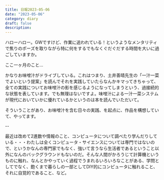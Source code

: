 ```yaml
---
title: 日報2023-05-06
date: "2023-05-06"
category: diary
draft: false
description:
---
```


ハローハロー。GWですけど、作業に追われている！というようなメンタリティで焦りのポーズを取りながら特に何をするでもなくぐだぐだする時間を大いに過ごしていますか。

ここ一ヶ月のこと…

かなりお味噌汁がドライブしている。これはつまり、土井善晴先生の「一汁一菜でよいという提案」を読んでそれを実践していたらなんかキマってきちゃって、全ての実践についてお味噌汁の影を感じるようになってしまうという、過接続的な状態を表しています。でも無理はないですよ。味噌汁による一汁一菜システムが現代においていかに優れているかというのは本を読んでいただいて。

そういうことがあり、お味噌汁を含む日々の実践、を起点に、作品を構想していて、やってます。

--

最近は改めて2進数や情報のこと、コンピュータについて調べたり学んだりしている・・・わたしは全くコンピュータ・サイエンスについては専門ではないので、というかなんの専門家でもなく、強いて言うなら生活者であるということ以外になんのバックグラウンドもないのだ。そんな人間がかろうじて計算機というものに触れ、なんとかやっていく過程でうまれるいろいろなことがある、学問としてでなく、飽くまで暮らしの一部としてDIY的にコンピュータに触れること、それに自覚的であること、など。

